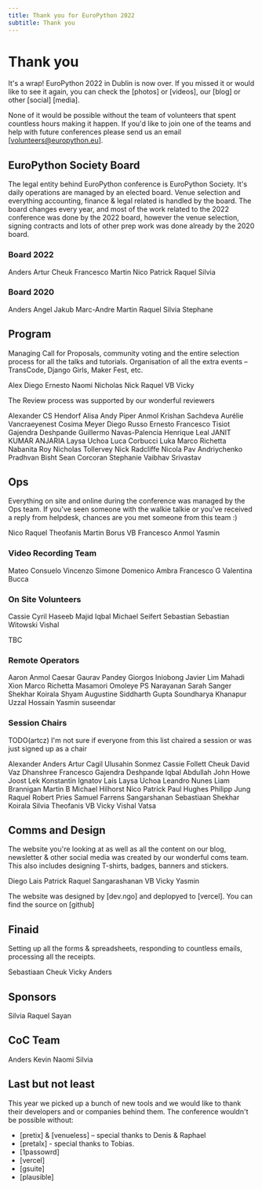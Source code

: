 ```yaml
---
title: Thank you for EuroPython 2022
subtitle: Thank you
---
```



# Thank you

It's a wrap! EuroPython 2022 in Dublin is now over. If you missed it or would like to see it again, you can check the [photos] or [videos], our [blog] or other [social] [media].

None of it would be possible without the team of volunteers that spent countless hours making it happen.
If you'd like to join one of the teams and help with future conferences please send us an email [volunteers@europython.eu].


## EuroPython Society Board

The legal entity behind EuroPython conference is EuroPython Society.
It's daily operations are managed by an elected board.
Venue selection and everything accounting, finance & legal related is handled by the board.
The board changes every year, and most of the work related to the 2022 conference was done by the 2022 board, however the venue selection, signing contracts and lots of other prep work was done already by the 2020 board.

### Board 2022

Anders
Artur
Cheuk
Francesco
Martin
Nico
Patrick
Raquel
Silvia


### Board 2020

Anders
Angel
Jakub
Marc-Andre
Martin
Raquel
Silvia
Stephane


## Program

Managing Call for Proposals, community voting and the entire selection process for all the talks and tutorials.
Organisation of all the extra events – TransCode, Django Girls, Maker Fest, etc.

Alex
Diego
Ernesto
Naomi
Nicholas
Nick
Raquel
VB
Vicky

The Review process was supported by our wonderful reviewers

Alexander CS Hendorf
Alisa
Andy Piper
Anmol Krishan Sachdeva
Aurélie Vancraeyenest
Cosima Meyer
Diego Russo
Ernesto
Francesco Tisiot
Gajendra Deshpande
Guillermo Navas-Palencia
Henrique Leal
JANIT KUMAR ANJARIA
Laysa Uchoa
Luca Corbucci
Luka
Marco Richetta
Nabanita Roy
Nicholas Tollervey
Nick Radcliffe
Nicola
Pav Andriychenko
Pradhvan Bisht
Sean Corcoran
Stephanie
Vaibhav Srivastav


## Ops

Everything on site and online during the conference was managed by the Ops team.
If you've seen someone with the walkie talkie or you've received a reply from helpdesk, chances are you met someone from this team :)

Nico
Raquel
Theofanis
Martin Borus
VB
Francesco
Anmol
Yasmin

### Video Recording Team

Mateo
Consuelo
Vincenzo
Simone
Domenico
Ambra
Francesco G
Valentina
Bucca


### On Site Volunteers

Cassie
Cyril
Haseeb Majid
Iqbal
Michael Seifert
Sebastian
Sebastian Witowski
Vishal

TBC


### Remote Operators

Aaron
Anmol
Caesar
Gaurav Pandey
Giorgos
Iniobong 
Javier Lim
Mahadi Xion
Marco Richetta
Masamori
Omoleye
PS Narayanan
Sarah Sanger
Shekhar Koirala
Shyam Augustine
Siddharth Gupta
Soundharya Khanapur
Uzzal Hossain
Yasmin
suseendar

### Session Chairs

TODO(artcz) I'm not sure if everyone from this list chaired a session or was just signed up as a chair

Alexander
Anders
Artur
Cagil Ulusahin Sonmez
Cassie Follett
Cheuk
David Vaz
Dhanshree
Francesco
Gajendra Deshpande 
Iqbal Abdullah
John Howe
Joost Lek
Konstantin Ignatov
Lais
Laysa Uchoa
Leandro Nunes
Liam Brannigan
Martin B
Michael Hilhorst
Nico
Patrick
Paul Hughes
Philipp Jung
Raquel
Robert Pries
Samuel Farrens
Sangarshanan
Sebastiaan
Shekhar Koirala
Silvia
Theofanis
VB
Vicky
Vishal Vatsa



## Comms and Design

The website you're looking at as well as all the content on our blog, newsletter & other social media was created by our wonderful coms team. This also includes designing T-shirts, badges, banners and stickers.

Diego
Lais
Patrick
Raquel
Sangarashanan
VB
Vicky
Yasmin


The website was designed by [dev.ngo] and deplopyed to [vercel]. You can find the source on [github]


## Finaid

Setting up all the forms & spreadsheets, responding to countless emails, processing all the receipts.

Sebastiaan
Cheuk
Vicky
Anders


## Sponsors


Silvia
Raquel
Sayan


## CoC Team

Anders
Kevin
Naomi
Silvia


## Last but not least

This year we picked up a bunch of new tools and we would like to thank their developers and or companies behind them.
The conference wouldn't be possible without:

* [pretix] & [venueless] – special thanks to Denis & Raphael
* [pretalx] - special thanks to Tobias.
* [1passowrd]
* [vercel]
* [gsuite]
* [plausible]
